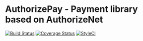 # AuthorizePay - Payment library based on AuthorizeNet

[![Build Status](https://travis-ci.org/sergunik/authorizepay.svg?branch=master)](https://travis-ci.org/sergunik/authorizepay)
[![Coverage Status](https://coveralls.io/repos/github/sergunik/authorizepay/badge.svg?branch=master)](https://coveralls.io/github/sergunik/authorizepay?branch=master)
[![StyleCI](https://github.styleci.io/repos/206562913/shield?branch=master)](https://github.styleci.io/repos/206562913)
